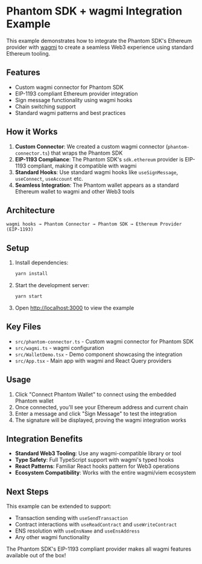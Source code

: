 # Phantom SDK + wagmi Integration Example

This example demonstrates how to integrate the Phantom SDK's Ethereum provider with [wagmi](https://wagmi.sh/) to create a seamless Web3 experience using standard Ethereum tooling.

## Features

- Custom wagmi connector for Phantom SDK
- EIP-1193 compliant Ethereum provider integration
- Sign message functionality using wagmi hooks
- Chain switching support
- Standard wagmi patterns and best practices

## How it Works

1. **Custom Connector**: We created a custom wagmi connector (`phantom-connector.ts`) that wraps the Phantom SDK
2. **EIP-1193 Compliance**: The Phantom SDK's `sdk.ethereum` provider is EIP-1193 compliant, making it compatible with wagmi
3. **Standard Hooks**: Use standard wagmi hooks like `useSignMessage`, `useConnect`, `useAccount` etc.
4. **Seamless Integration**: The Phantom wallet appears as a standard Ethereum wallet to wagmi and other Web3 tools

## Architecture

```
wagmi hooks → Phantom Connector → Phantom SDK → Ethereum Provider (EIP-1193)
```

## Setup

1. Install dependencies:
   ```bash
   yarn install
   ```

2. Start the development server:
   ```bash
   yarn start
   ```

3. Open [http://localhost:3000](http://localhost:3000) to view the example

## Key Files

- `src/phantom-connector.ts` - Custom wagmi connector for Phantom SDK
- `src/wagmi.ts` - wagmi configuration 
- `src/WalletDemo.tsx` - Demo component showcasing the integration
- `src/App.tsx` - Main app with wagmi and React Query providers

## Usage

1. Click "Connect Phantom Wallet" to connect using the embedded Phantom wallet
2. Once connected, you'll see your Ethereum address and current chain
3. Enter a message and click "Sign Message" to test the integration
4. The signature will be displayed, proving the wagmi integration works

## Integration Benefits

- **Standard Web3 Tooling**: Use any wagmi-compatible library or tool
- **Type Safety**: Full TypeScript support with wagmi's typed hooks
- **React Patterns**: Familiar React hooks pattern for Web3 operations
- **Ecosystem Compatibility**: Works with the entire wagmi/viem ecosystem

## Next Steps

This example can be extended to support:
- Transaction sending with `useSendTransaction`
- Contract interactions with `useReadContract` and `useWriteContract`
- ENS resolution with `useEnsName` and `useEnsAddress`
- Any other wagmi functionality

The Phantom SDK's EIP-1193 compliant provider makes all wagmi features available out of the box!
